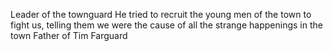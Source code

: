 Leader of the townguard
He tried to recruit the young men of the town to fight us, telling them we were the cause of all the strange happenings in the town
Father of Tim Farguard